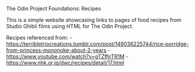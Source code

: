 The Odin Project
Foundations: Recipes



This is a simple website showcasing links to pages of food recipes from Studio Ghibli films using HTML for The Odin Project.


Recipes referenced from:
    - https://terribletriocreations.tumblr.com/post/149036225744/rice-porridge-from-princess-mononoke-about-2-years
    - https://www.youtube.com/watch?v=gTZffjrTR1M
    - https://www.nhk.or.jp/dwc/recipes/detail/17.html
